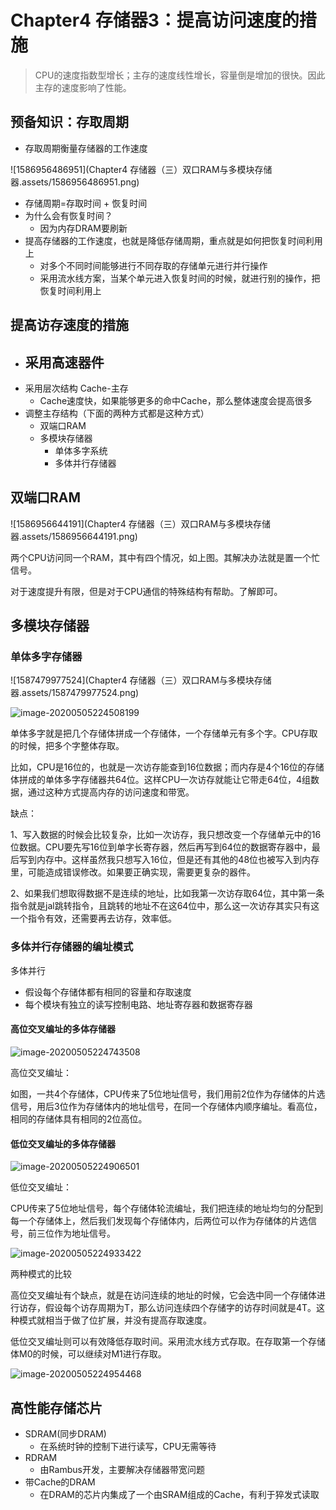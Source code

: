 # Chapter4 存储器3：提高访问速度的措施

> CPU的速度指数型增长；主存的速度线性增长，容量倒是增加的很快。因此主存的速度影响了性能。

## 预备知识：存取周期

- 存取周期衡量存储器的工作速度

![1586956486951](Chapter4 存储器（三）双口RAM与多模块存储器.assets/1586956486951.png)

- 存储周期=存取时间 + 恢复时间
- 为什么会有恢复时间？
  - 因为内存DRAM要刷新
- 提高存储器的工作速度，也就是降低存储周期，重点就是如何把恢复时间利用上
  - 对多个不同时间能够进行不同存取的存储单元进行并行操作
  - 采用流水线方案，当某个单元进入恢复时间的时候，就进行别的操作，把恢复时间利用上

## 提高访存速度的措施

- 采用高速器件
  - 
- 采用层次结构 Cache-主存
  - Cache速度快，如果能够更多的命中Cache，那么整体速度会提高很多
- 调整主存结构（下面的两种方式都是这种方式）
  - 双端口RAM
  - 多模块存储器
    - 单体多字系统
    - 多体并行存储器

## 双端口RAM

![1586956644191](Chapter4 存储器（三）双口RAM与多模块存储器.assets/1586956644191.png)

两个CPU访问同一个RAM，其中有四个情况，如上图。其解决办法就是置一个忙信号。

对于速度提升有限，但是对于CPU通信的特殊结构有帮助。了解即可。

## 多模块存储器

### 单体多字存储器

![1587479977524](Chapter4 存储器（三）双口RAM与多模块存储器.assets/1587479977524.png)

![image-20200505224508199](assets/image-20200505224508199.png)

单体多字就是把几个存储体拼成一个存储体，一个存储单元有多个字。CPU存取的时候，把多个字整体存取。

比如，CPU是16位的，也就是一次访存能查到16位数据；而内存是4个16位的存储体拼成的单体多字存储器共64位。这样CPU一次访存就能让它带走64位，4组数据，通过这种方式提高内存的访问速度和带宽。

缺点：

1、写入数据的时候会比较复杂，比如一次访存，我只想改变一个存储单元中的16位数据。CPU要先写16位到单字长寄存器，然后再写到64位的数据寄存器中，最后写到内存中。这样虽然我只想写入16位，但是还有其他的48位也被写入到内存里，可能造成错误修改。如果要正确实现，需要更复杂的器件。

2、如果我们想取得数据不是连续的地址，比如我第一次访存取64位，其中第一条指令就是jal跳转指令，且跳转的地址不在这64位中，那么这一次访存其实只有这一个指令有效，还需要再去访存，效率低。

### 多体并行存储器的编址模式

多体并行

- 假设每个存储体都有相同的容量和存取速度
- 每个模块有独立的读写控制电路、地址寄存器和数据寄存器

#### 高位交叉编址的多体存储器

![image-20200505224743508](assets/image-20200505224743508.png)

高位交叉编址：

如图，一共4个存储体，CPU传来了5位地址信号，我们用前2位作为存储体的片选信号，用后3位作为存储体内的地址信号，在同一个存储体内顺序编址。看高位，相同的存储体具有相同的2位高位。

#### 低位交叉编址的多体存储器

![image-20200505224906501](assets/image-20200505224906501.png)

低位交叉编址：

CPU传来了5位地址信号，每个存储体轮流编址，我们把连续的地址均匀的分配到每一个存储体上，然后我们发现每个存储体内，后两位可以作为存储体的片选信号，前三位作为地址信号。

![image-20200505224933422](assets/image-20200505224933422.png)

两种模式的比较

高位交叉编址有个缺点，就是在访问连续的地址的时候，它会选中同一个存储体进行访存，假设每个访存周期为T，那么访问连续四个存储字的访存时间就是4T。这种模式就相当于做了位扩展，并没有提高存取速度。

低位交叉编址则可以有效降低存取时间。采用流水线方式存取。在存取第一个存储体M0的时候，可以继续对M1进行存取。

![image-20200505224954468](assets/image-20200505224954468.png)

## 高性能存储芯片

- SDRAM(同步DRAM)
  - 在系统时钟的控制下进行读写，CPU无需等待
- RDRAM
  - 由Rambus开发，主要解决存储器带宽问题
- 带Cache的DRAM
  - 在DRAM的芯片内集成了一个由SRAM组成的Cache，有利于猝发式读取

